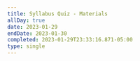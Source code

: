 ```yaml
---
title: Syllabus Quiz - Materials
allDay: true
date: 2023-01-29
endDate: 2023-01-30
completed: 2023-01-29T23:33:16.871-05:00
type: single
---
```

